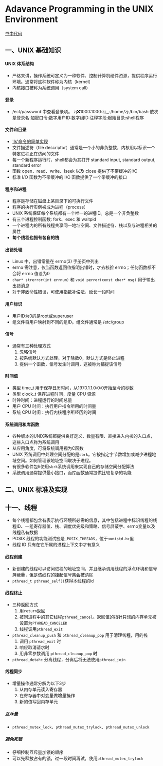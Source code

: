 # Adavance Programming in the UNIX Environment
[书中代码](https://github.com/zj0395/myCode/tree/master/APUE)
## 一、UNIX 基础知识
#### UNIX 体系结构
- 严格来讲，操作系统可定义为一种软件，控制计算机硬件资源，提供程序运行环境。通常将这种软件称为内核（kernel）
- 内核接口被称为系统调用（system call）
#### 登录
- /ect/password 中查看登录项。
    zj:x:1000:1000:zj,,,:/home/zj:/bin/bash
    依次是登录名:加密口令:数字用户ID:数字组ID:注释字段:起始目录:shell程序
#### 文件和目录
- ['ls'命令的简单实现](https://github.com/zj0395/myCode/blob/master/APUE/1-3_ls.c)
- 文件描述符（file descriptor）通常是一个小的非负整数，内核用以标识一个特定进程正在访问的文件
- 每一个新程序运行时，shell都会为其打开 standard input, standard output, standard error
- 函数 open、read、write、lseek 以及 close 提供了不带缓冲的I/O
- 标准 I/O 函数为不带缓冲的 I/O 函数提供了一个带缓冲的接口
#### 程序和进程
- 程序是存储在磁盘上某目录下的可执行文件
- 程序的执行实例被成为进程（process）
- UNIX 系统保证每个系统都有一个唯一的进程ID。总是一个非负整数
- 有三个进程控制函数: fork、exec 和 waitpid
- 一个进程内的所有线程共享同一地址空间、文件描述符、栈以及与进程相关的属性
- **每个线程也拥有各自的栈**
#### 出错处理
- Linux 中，出错常量在 errno(3) 手册页中列出
- errno 需注意，仅当函数返回值指明出错时，才去校验 errno；任何函数都不会将 errno 值设为0
- `char* strerror(int errnum)` 和 `void perror(const char* msg)` 用于输出出错消息
- 对于非致命性错误，可使用指数补偿法，延长一段时间
#### 用户标识
- 用户ID为0的是root或superuser
- 组文件将用户映射到不同的组ID。组文件通常是 /etc/group
#### 信号
- 通常有三种处理方式
    1. 忽略信号
    2. 按系统默认方式处理。对于除数0，默认方式是终止进程
    3. 提供一个函数，信号发生时调用，这被称为捕捉该信号
#### 时间值
- 类型 time_t 用于保存日历时间，从1970.1.1.0:0:0开始至今的秒数
- 类型 clock_t 保存进程时间，度量 CPU 资源
- 时钟时间：进程运行的时间总量
- 用户 CPU 时间：执行用户指令所用的时间量
- 系统 CPU 时间：执行内核程序所经历的时间
#### 系统调用和库函数
- 各种版本的UNIX系统都提供良好定义、数量有限、直接进入内核的入口点，这些入口点称为系统调用
- 从应用角度，可将系统调用视为C函数
- UNIX 系统调用中处理空间分配的是`sbrk`。它按指定字节数增加或减少进程地址空间。如何管理该地址空间取决于进程。
- 有很多软件包h使用`sbrk`系统调用来实现自己的存储空间分配算法
- 系统调用通常提供最小接口，而库函数通常提供比较复杂的功能
## 二、UNIX 标准及实现
## 十一、线程
- 每个线程都包含有表示执行环境所必需的信息，其中包括进程中标识线程的线程ID、一组寄存器值、栈、调度优先级和策略、信号屏蔽字、errno变量以及线程私有数据
- POSIX 线程的功能测试宏是`_POSIX_THREADS`，位于`<unistd.h>`里
- 线程 ID 只有在它所属的进程上下文中才有意义
#### 线程创建
- 新创建的线程可以访问进程的地址空间，并且继承调用线程的浮点环境和信号屏蔽量，但是该线程的挂起信号集会被清除
- `pthread_t pthread_self()`获得本线程的id
#### 线程终止
- 三种返回方式
    1. 用`return`返回
    2. 被同进程中的其它线程`pthread_cancel`。返回值的指针只想的内存单元被设置为`PTHREAD_CANCELED`
    3. 线程调用`pthread_exit`
- `pthread_cleanup_push` 和 `pthread_cleanup_pop` 用于清理线程，用的栈
    1. 调用 `pthread_exit` 时
    2. 响应取消请求时
    3. 用非零参数调用 `pthread_cleanup_pop` 时
- `pthread_detahc` 分离线程，分离后将无法使用`pthread_join`
#### 线程同步
- 增量操作通常分解为以下3步
    1. 从内存单元读入寄存器
    2. 在寄存器中对变量做增量操作
    3. 新的值写回内存单元
##### 互斥量
- `pthread_mutex_lock`、`pthread_mutex_trylock`、`pthread_mutex_unlock`
##### 避免死锁
- 仔细控制互斥量加锁的顺序
- 可以先释放占有的锁，过一段时间再试，使用`pthread_mutex_trylock`
